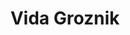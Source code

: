 ---
SICRIS: Assist. Vida Groznik, PhD
draft: false
fixName: vida_groznik
lab: Artificial Intelligence Laboratory
labPos: Laboratory Member
location: R3.54 - Laboratorij LUI
mailInfo: vida.groznik@fri.uni-lj.si
officeHours: null
profName: Assist. Vida Groznik, PhD
profTitle: Researcher
telephoneInfo: null
title: Vida Groznik
---